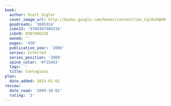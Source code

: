 ```yaml
---
book:
  author: Scott Sigler
  cover_image_url: http://books.google.com/books/content?id=_Cql0s6Q69QC&printsec=frontcover&img=1&zoom=1&source=gbs_api
  goodreads: '3605324'
  isbn13: '9780307406316'
  isbn9: 0307406318
  owned: ''
  pages: '438'
  publication_year: '2008'
  series: Infected
  series_position: '2008'
  spine_color: '#715d43'
  tags: ''
  title: Contagious
plan:
  date_added: 2023-01-01
review:
  date_read: '2009-10-02'
  rating: '3'
---
```

